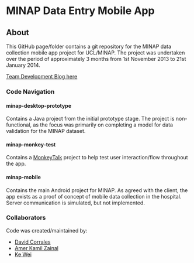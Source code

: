 # MINAP Data Entry Mobile App

## About
This GitHub page/folder contains a git repository for the MINAP data collection mobile app project for UCL/MINAP. The project was undertaken over the period of approximately 3 months from 1st November 2013 to 21st January 2014.

[Team Development Blog here][5]

### Code Navigation
#### minap-desktop-prototype
Contains a Java project from the initial prototype stage. The project is non-functional, as the focus was primarily on completing a model for data validation for the MINAP dataset.

#### minap-monkey-test
Contains a [MonkeyTalk][6] project to help test user interaction/flow throughout the app. 

#### minap-mobile
Contains the main Android project for MINAP. As agreed with the client, the app exists as a proof of concept of mobile data collection in the hospital. Server communication is simulated, but not implemented.

### Collaborators
Code was created/maintained by:
* [David Corrales][1]
* [Amer Kamil Zainal][2]
* [Ke Wei][3]


[1]: https://github.com/daviducl "David's GitHub"
[2]: https://github.com/akz08 "Kamil's GitHub"
[3]: https://github.com/Noodle-Soup "Ke's GitHub"
[5]: http://akz08.github.io/minap-mobile/ "App Team 7 Blog"
[6]: https://www.cloudmonkeymobile.com/monkeytalk "MonkeyTalk"
